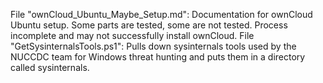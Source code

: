 File "ownCloud_Ubuntu_Maybe_Setup.md": Documentation for ownCloud Ubuntu setup. Some parts are tested, some are not tested. Process incomplete and may not successfully install ownCloud.
File "GetSysinternalsTools.ps1": Pulls down sysinternals tools used by the NUCCDC team for Windows threat hunting and puts them in a directory called sysinternals. 
